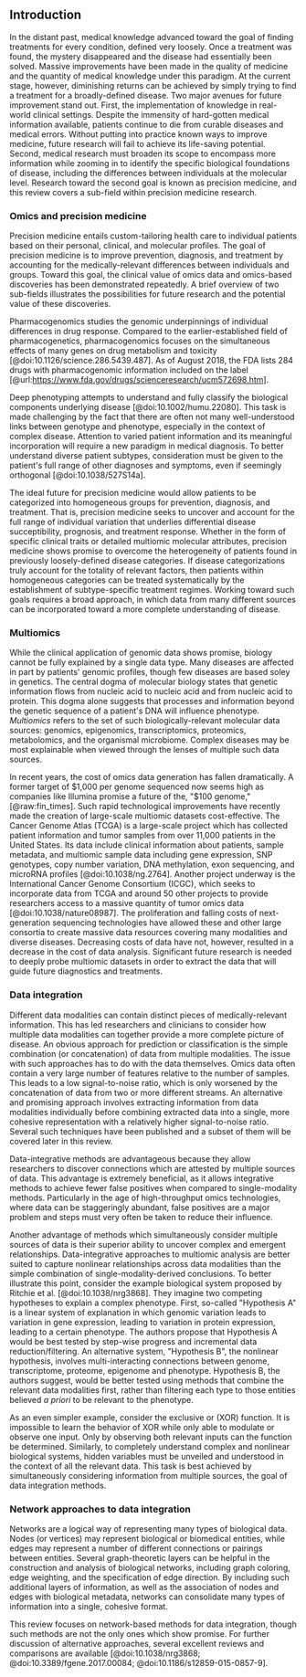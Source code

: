 ## Introduction

In the distant past, medical knowledge advanced toward the goal of finding treatments for every condition, defined very loosely.
Once a treatment was found, the mystery disappeared and the disease had essentially been solved.
Massive improvements have been made in the quality of medicine and the quantity of medical knowledge under this paradigm.
At the current stage, however, diminishing returns can be achieved by simply trying to find a treatment for a broadly-defined disease.
Two major avenues for future improvement stand out.
First, the implementation of knowledge in real-world clinical settings.
Despite the immensity of hard-gotten medical information available, patients continue to die from curable diseases and medical errors.
Without putting into practice known ways to improve medicine, future research will fail to achieve its life-saving potential.
Second, medical research must broaden its scope to encompass more information while zooming in to identify the specific biological foundations of disease, including the differences between individuals at the molecular level.
Research toward the second goal is known as precision medicine, and this review covers a sub-field within precision medicine research.

### Omics and precision medicine

Precision medicine entails custom-tailoring health care to individual patients based on their personal, clinical, and molecular profiles.
The goal of precision medicine is to improve prevention, diagnosis, and treatment by accounting for the medically-relevant differences between individuals and groups.
Toward this goal, the clinical value of omics data and omics-based discoveries has been demonstrated repeatedly.
A brief overview of two sub-fields illustrates the possibilities for future research and the potential value of these discoveries.

Pharmacogenomics studies the genomic underpinnings of individual differences in drug response.
Compared to the earlier-established field of pharmacogenetics, pharmacogenomics focuses on the simultaneous effects of many genes on drug metabolism and toxicity [@doi:10.1126/science.286.5439.487].
As of August 2018, the FDA lists 284 drugs with pharmacogenomic information included on the label [@url:https://www.fda.gov/drugs/scienceresearch/ucm572698.htm].

Deep phenotyping attempts to understand and fully classify the biological components underlying disease [@doi:10.1002/humu.22080].
This task is made challenging by the fact that there are often not many well-understood links between genotype and phenotype, especially in the context of complex disease.
Attention to varied patient information and its meaningful incorporation will require a new paradigm in medical diagnosis.
To better understand diverse patient subtypes, consideration must be given to the patient's full range of other diagnoses and symptoms, even if seemingly orthogonal [@doi:10.1038/527S14a].

The ideal future for precision medicine would allow patients to be categorized into homogeneous groups for prevention, diagnosis, and treatment.
That is, precision medicine seeks to uncover and account for the full range of individual variation that underlies differential disease succeptibility, prognosis, and treatment response.
Whether in the form of specific clinical traits or detailed multiomic molecular attributes, precision medicine shows promise to overcome the heterogeneity of patients found in previously loosely-defined disease categories.
If disease categorizations truly account for the totality of relevant factors, then patients within homogeneous categories can be treated systematically by the establishment of subtype-specific treatment regimes.
Working toward such goals requires a broad approach, in which data from many different sources can be incorporated toward a more complete understanding of disease.

### Multiomics

While the clinical application of genomic data shows promise, biology cannot be fully explained by a single data type.
Many diseases are affected in part by patients' genomic profiles, though few diseases are based soley in genetics.
The central dogma of molecular biology states that genetic information flows from nucleic acid to nucleic acid and from nucleic acid to protein.
This dogma alone suggests that processes and information beyond the genetic sequence of a patient's DNA will influence phenotype.
_Multiomics_ refers to the set of such biologically-relevant molecular data sources: genomics, epigenomics, transcriptomics, proteomics, metabolomics, and the organismal microbiome.
Complex diseases may be most explainable when viewed through the lenses of multiple such data sources.

In recent years, the cost of omics data generation has fallen dramatically.
A former target of $1,000 per genome sequenced now seems high as companies like Illumina promise a future of the, "$100 genome," [@raw:fin_times].
Such rapid technological improvements have recently made the creation of large-scale multiomic datasets cost-effective.
The Cancer Genome Atlas (TCGA) is a large-scale project which has collected patient information and tumor samples from over 11,000 patients in the United States.
Its data include clinical information about patients, sample metadata, and multiomic sample data including gene expression, SNP genotypes, copy number variation, DNA methylation, exon sequencing, and microRNA profiles [@doi:10.1038/ng.2764].
Another project underway is the International Cancer Genome Consortium (ICGC), which seeks to incorporate data from TCGA and around 50 other projects to provide researchers access to a massive quantity of tumor omics data [@doi:10.1038/nature08987].
The proliferation and falling costs of next-generation sequencing technologies have allowed these and other large consortia to create massive data resources covering many modalities and diverse diseases.
Decreasing costs of data have not, however, resulted in a decrease in the cost of data analysis.
Significant future research is needed to deeply probe multiomic datasets in order to extract the data that will guide future diagnostics and treatments.

### Data integration

Different data modalities can contain distinct pieces of medically-relevant information.
This has led researchers and clinicians to consider how multiple data modalities can together provide a more complete picture of disease.
An obvious approach for prediction or classification is the simple combination (or concatenation) of data from multiple modalities.
The issue with such approaches has to do with the data themselves.
Omics data often contain a very large number of features relative to the number of samples.
This leads to a low signal-to-noise ratio, which is only worsened by the concatenation of data from two or more different streams.
An alternative and promising approach involves extracting information from data modalities individually before combining extracted data into a single, more cohesive representation with a relatively higher signal-to-noise ratio.
Several such techniques have been published and a subset of them will be covered later in this review.

Data-integrative methods are advantageous because they allow researchers to discover connections which are attested by multiple sources of data.
This advantage is extremely beneficial, as it allows integrative methods to achieve fewer false positives when compared to single-modality methods.
Particularly in the age of high-throughput omics technologies, where data can be  staggeringly abundant, false positives are a major problem and steps must very often be taken to reduce their influence.

Another advantage of methods which simultaneously consider multiple sources of data is their superior ability to uncover complex and emergent relationships.
Data-integrative approaches to multiomic analysis are better suited to capture nonlinear relationships across data modalities than the simple combination of single-modality-derived conclusions.
To better illustrate this point, consider the example biological system proposed by Ritchie et al. [@doi:10.1038/nrg3868].
They imagine two competing hypotheses to explain a complex phenotype.
First, so-called "Hypothesis A" is a linear system of explanation in which genomic variation leads to variation in gene expression, leading to variation in protein expression, leading to a certain phenotype.
The authors propose that Hypothesis A would be best tested by step-wise progress and incremental data reduction/filtering.
An alternative system, "Hypothesis B", the nonlinear hypothesis, involves multi-interacting connections between genome, transcriptome, proteome, epigenome and phenotype.
Hypothesis B, the authors suggest, would be better tested using methods that combine the relevant data modalities first, rather than filtering each type to those entities believed _a priori_ to be relevant to the phenotype.

As an even simpler example, consider the exclusive or (XOR) function.
It is impossible to learn the behavior of XOR while only able to modulate or observe one input.
Only by observing both relevant inputs can the function be determined.
Similarly, to completely understand complex and nonlinear biological systems, hidden variables must be unveiled and understood in the context of all the relevant data.
This task is best achieved by simultaneously considering information from multiple sources, the goal of data integration methods.

### Network approaches to data integration

Networks are a logical way of representing many types of biological data.
Nodes (or vertices) may represent biological or biomedical entities, while edges may represent a number of different connections or pairings between entities.
Several graph-theoretic layers can be helpful in the construction and analysis of biological networks, including graph coloring, edge weighting, and the specification of edge direction.
By including such additional layers of information, as well as the association of nodes and edges with biological metadata, networks can consolidate many types of information into a single, cohesive format.

This review focuses on network-based methods for data integration, though such methods are not the only ones which show promise.
For further discussion of alternative approaches, several excellent reviews and comparisons are available [@doi:10.1038/nrg3868; @doi:10.3389/fgene.2017.00084; @doi:10.1186/s12859-015-0857-9].
